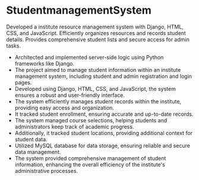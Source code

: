# StudentmanagementSystem
Developed a institute resource management system with Django, HTML, CSS, and JavaScript. Efficiently organizes resources and records student details. Provides comprehensive student lists and secure access for admin tasks.
- Architected and implemented server-side logic using Python frameworks like Django.  
- The project aimed to manage student information within an institute management 
system, including student and admin registration and login pages.
- Developed using Django, HTML, CSS, and JavaScript, the system ensures a robust and 
user-friendly interface. 
- The system efficiently manages student records within the institute, providing easy 
access and organization. 
-  It tracked student enrollment, ensuring accurate and up-to-date records. 
- The system managed course selections, helping students and administrators keep track 
of academic progress. 
- Additionally, it tracked student locations, providing additional context for student data. 
- Utilized MySQL database for data storage, ensuring reliable and secure data 
management. 
- The system provided comprehensive management of student information, enhancing 
the overall efficiency of the institute's administrative processes.
